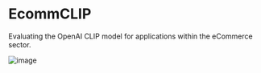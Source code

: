 # EcommCLIP

Evaluating the OpenAI CLIP model for applications within the eCommerce sector.

![image](https://github.com/user-attachments/assets/7b279789-cac7-414e-b7dd-ae0e47b1716a)

